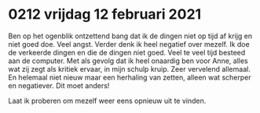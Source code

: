 # 0212 vrijdag 12 februari 2021
Ben op het ogenblik ontzettend bang dat ik de dingen niet op tijd af krijg en niet goed doe. Veel angst. Verder denk ik heel negatief over mezelf. Ik doe de verkeerde dingen en die de dingen niet goed. Veel te veel tijd besteed aan de computer. Met als gevolg dat ik heel onaardig ben voor Anne, alles wat zij zegt als kritiek ervaar, in mijn schulp kruip. Zeer vervelend allemaal. En helemaal niet nieuw maar een herhaling van zetten, alleen wat scherper en negatiever. Dit moet anders!

Laat ik proberen om mezelf weer eens opnieuw uit te vinden.